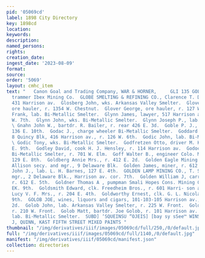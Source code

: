 ```yaml
---
pid: '05069cd'
label: 1898 City Directory
key: 1898cd
location: 
keywords: 
description: 
named_persons: 
rights: 
creation_date: 
ingest_date: '2023-08-09'
format: 
source: 
order: '5069'
layout: cmhc_item
text: "   Canon Goal and Trading Company, WAR & HORNER,     GLI 135 GOL  Glicha Louis,
  trammer Ibex Mining Co.  GLOBE SMELTING & REFINING CO., Clarence T. Dye, ore buyer,
  431 Harrison av.  Glosberg John, wks. Arkansas Valley Smelter.  Glover Carl M.,
  ore hauler, r. 1354 W. Chestnut.  Glover George, ore hauler, r. 127 W. 2d.  Glown
  Frank, lab. Bi-Metallic Smelter.  Glynn James, lawyer, 517 Harrison av., r. 213
  W. 7th.  Glynn John, wks. Bi-Metallic Smelter.  Glynn Joseph P., lab., r. Siringtown.
  \ Gnahn John W., bartdr. R. Bailer, r. rear 426 E. 3d.  Goble P. J., foreman, r.
  136 E. 10th.  Godac J., charge wheeler Bi-Metallic Smelter.  Goddard Frank M., lawyer,
  8 Quincy Blk, 416 Harrison av., r. 126 W. 6th.  Godic John, lab. Bi-Metallic Smelter.
  \ Godic Tony, wks. Bi-Metallic Smelter.  Godfretzen Otto, driver M. Kahn, r. 115
  E. 9th.  Godley David, cook H. J. Hensley, r. 114 Harrison av.  Godoc Fred, lab.
  Bi-Metallic Smelter, r. 701 W. Elm.  Goff Walter B., engineer Colo. Mid. Ry., r.
  129 E. 8th.  Goldberg Annie Mrs., r. 412 E. 2d.  Golden Eagle Mining Co., R. J.
  Allison secy. and mgr., 9 Delaware Blk.  Golden James, miner, r. 612 E. 5th.  Golden
  John J., lab. L. H. Barnes, 127 E. 4th.  GOLDEN LAMP MINING CO., T. S. Wood genl
  mgr., 2 Delaware Blk., Harrison av. cor. 7th.  Golden William J, carrier Herald-Democrat,
  r. 612 E. 5th.  Goldner Thomas A , pumpman Smali Hopes Cons. Mining Co., r. 417
  EK. 9th.  Goldsmith Edward, clk. Freedheim Bros., r. 601 Harri- son av.  Goldthwaite
  Lucy V. F. Mrs., r. 204 E. 4th.  Goldworthy Ernest, clk. G. L. Nicolai, r. 500 E.
  9th.  GOLOB JOE, wines, liquors and cigars, 101-103-105 Harrison av., r. 118 E.
  2d.  Golob John, lab. Arkansas Valley Smelter, r. 225 W. Front.  Golob Martin, miner,
  r. 210 W. Front.  Golob Matt, bartdr. Joe Golob, r. 101 Harrison av.  Golob M.,
  lab. Bi-Metallic Smelter.  SUBD] ‘SQUEINSU “OJEIS] [bay sy sSee™ WINS 8 THMOd  J,
  J, QUINN, KAST FIFTH STREET MIXED PAINTS "
thumbnail: "/img/derivatives/iiif/images/05069cd/full/250,/0/default.jpg"
full: "/img/derivatives/iiif/images/05069cd/full/1140,/0/default.jpg"
manifest: "/img/derivatives/iiif/05069cd/manifest.json"
collection: directories
---
```

